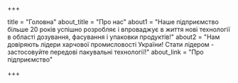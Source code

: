 +++

title = "Головна"
about_title = "Про нас"
about1 = "Наше підприємство більше 20 років успішно розробляє і впроваджує в життя нові технології в області дозування, фасування і упаковки продуктів!"
about2 = "Нам довіряють лідери харчової промисловості України! Стати лідером - застосовуйте передові пакувальні технології!"
about_link = "Про підприємство"

+++
